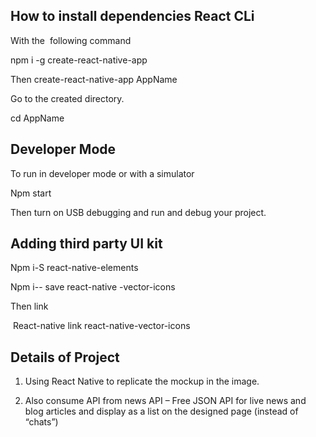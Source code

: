 
## How to install dependencies React CLi 

With the  following command

npm i -g create-react-native-app

Then
create-react-native-app AppName

Go to the created directory.

cd AppName

## Developer Mode
To run in developer mode or with a simulator

Npm start

Then turn on USB debugging and run and debug your project.

## Adding third party UI kit

Npm i-S react-native-elements

Npm i-- save react-native -vector-icons

Then link

 React-native link react-native-vector-icons

## Details of Project

1. Using React Native to replicate the mockup in the image.

2. Also consume API from news API – Free JSON API for live news and blog articles and display as a list on the designed page (instead of “chats”)


 
